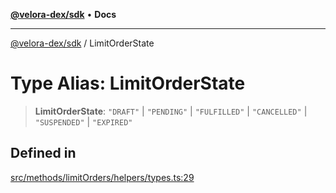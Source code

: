 [**@velora-dex/sdk**](../README.md) • **Docs**

***

[@velora-dex/sdk](../globals.md) / LimitOrderState

# Type Alias: LimitOrderState

> **LimitOrderState**: `"DRAFT"` \| `"PENDING"` \| `"FULFILLED"` \| `"CANCELLED"` \| `"SUSPENDED"` \| `"EXPIRED"`

## Defined in

[src/methods/limitOrders/helpers/types.ts:29](https://github.com/paraswap/paraswap-sdk/blob/master/src/methods/limitOrders/helpers/types.ts#L29)
